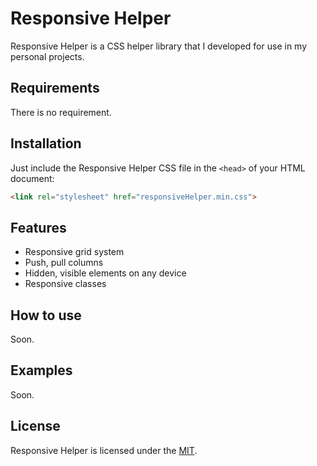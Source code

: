 # Responsive Helper

Responsive Helper is a CSS helper library that I developed for use in my personal projects.

## Requirements

There is no requirement.

## Installation

Just include the Responsive Helper CSS file in the `<head>` of your HTML document:

```html
<link rel="stylesheet" href="responsiveHelper.min.css">
```

## Features

- Responsive grid system
- Push, pull columns
- Hidden, visible elements on any device
- Responsive classes

## How to use

Soon.

## Examples

Soon.

## License

Responsive Helper is licensed under the [MIT](https://github.com/ozgrozer/semanticHelper/blob/master/LICENCE).
